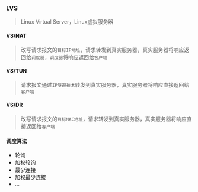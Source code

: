 ### LVS

> Linux Virtual Server，Linux虚拟服务器

#### VS/NAT

> 改写请求报文的`目标IP地址`，请求转发到真实服务器，真实服务器将响应返回给`调度器`，`调度器`将响应返回给`客户端`

#### VS/TUN

> 请求报文通过`IP隧道技术`转发到真实服务器，真实服务器将响应直接返回给`客户端`

#### VS/DR

> 改写请求报文的`目标MAC地址`，请求转发到真实服务器，真实服务器将响应直接返回给`客户端`

#### 调度算法

* 轮询
* 加权轮询
* 最少连接
* 加权最少连接
* ...
